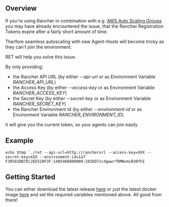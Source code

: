 ## Overview

If you're using Rancher in combination with e.g. [AWS Auto Scaling Groups](https://aws.amazon.com/en/autoscaling/) you may have already encountered the issue, that the Rancher Registration Tokens expire after a fairly short amount of time.

Therfore seamless autoscaling with new Agent-Hosts will become tricky as they can't join the environment.

RET will help you solve this issue.

By only providing:

- the Rancher API URL (by either *--api-url* or as Environment Variable *RANCHER_API_URL*)
- the Access Key (by either *--access-key* or as Environment Variable *RANCHER_ACCESS_KEY*)
- the Secret Key (by either *--secret-key* or as Environment Variable *RANCHER_SECRET_KEY*)
- the Rancher Environment Id (by either *--environment-id* or as Environment Variable *RANCHER_ENVIRONMENT_ID*)

it will give you the current token, so your agents can join easily

## Example

```
echo $tmp `./ret --api-url=http://rancherurl --access-key=XXX --secret-key=XXX --environment-id=1a7`
F30581DB7EC2EE52AF3F:1485460800000:203kD7zc4gwwrfRMWvmsB30fhI
```

## Getting Started

You can either download the latest release [here](https://github.com/SantoDE/ret/releases/tag/v0.1-alpha) or just the latest docker image [here](https://hub.docker.com/r/santode/ret/) and set the required variables mentioned above. All good from there!